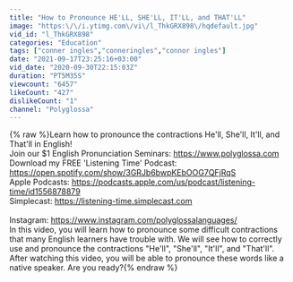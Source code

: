 ```yaml
---
title: "How to Pronounce HE'LL, SHE'LL, IT'LL, and THAT'LL"
image: "https:\/\/i.ytimg.com\/vi\/l_ThkGRX898\/hqdefault.jpg"
vid_id: "l_ThkGRX898"
categories: "Education"
tags: ["conner ingles","conneringles","connor ingles"]
date: "2021-09-17T23:25:16+03:00"
vid_date: "2020-09-30T22:15:03Z"
duration: "PT5M35S"
viewcount: "6457"
likeCount: "427"
dislikeCount: "1"
channel: "Polyglossa"
---
```

{% raw %}Learn how to pronounce the contractions He'll, She'll, It'll, and That'll in English!<br />Join our $1 English Pronunciation Seminars: <a rel="nofollow" target="blank" href="https://www.polyglossa.com">https://www.polyglossa.com</a><br />Download my FREE 'Listening Time' Podcast: <a rel="nofollow" target="blank" href="https://open.spotify.com/show/3GRJb6bwpKEbOOG7QFjRqS">https://open.spotify.com/show/3GRJb6bwpKEbOOG7QFjRqS</a><br />Apple Podcasts: <a rel="nofollow" target="blank" href="https://podcasts.apple.com/us/podcast/listening-time/id1556878879">https://podcasts.apple.com/us/podcast/listening-time/id1556878879</a><br />Simplecast: <a rel="nofollow" target="blank" href="https://listening-time.simplecast.com">https://listening-time.simplecast.com</a><br /><br />Instagram:  <a rel="nofollow" target="blank" href="https://www.instagram.com/polyglossalanguages/">https://www.instagram.com/polyglossalanguages/</a><br />In this video, you will learn how to pronounce some difficult contractions that many English learners have trouble with. We will see how to correctly use and pronounce the contractions &quot;He'll&quot;, &quot;She'll&quot;, &quot;It'll&quot;, and &quot;That'll&quot;. After watching this video, you will be able to pronounce these words like a native speaker. Are you ready?{% endraw %}
